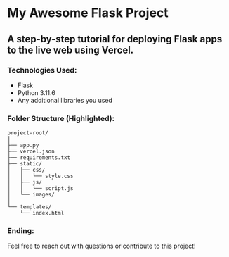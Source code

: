 # My Awesome Flask Project

## A step-by-step tutorial for deploying Flask apps to the live web using Vercel.

### Technologies Used:
- Flask
- Python 3.11.6
- Any additional libraries you used

### Folder Structure (Highlighted):
```
project-root/
│
├── app.py
├── vercel.json
├── requirements.txt
├── static/
│   ├── css/
│   │   └── style.css
│   ├── js/
│   │   └── script.js
│   └── images/
│
└── templates/
    └── index.html
```


### Ending: 
Feel free to reach out with questions or contribute to this project!

